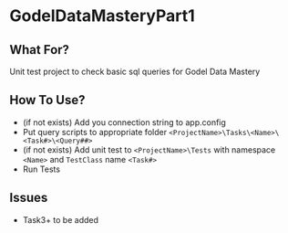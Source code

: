 # GodelDataMasteryPart1

## What For?
Unit test project to check basic sql queries for Godel Data Mastery

## How To Use?
 - (if not exists) Add you connection string to app.config
 - Put query scripts to appropriate folder `<ProjectName>\Tasks\<Name>\<Task#>\<Query##>`
 - (if not exists) Add unit test to `<ProjectName>\Tests` with namespace `<Name>` and `TestClass` name `<Task#>`
 - Run Tests

## Issues
 - Task3+ to be added

